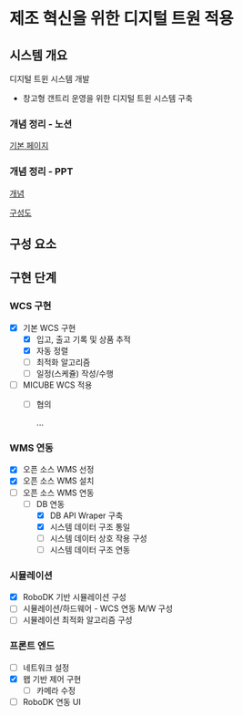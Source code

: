# 제조 혁신을 위한 디지털 트원 적용


## 시스템 개요
디지털 트윈 시스템 개발
 - 창고형 갠트리 운영을 위한 디지털 트윈 시스템 구축


### 개념 정리 - 노션
[기본 페이지](https://cloudy-rule-316.notion.site/68288352350048ff82300f51217bb229?pvs=4)

### 개념 정리 - PPT
[개념](https://tuackr-my.sharepoint.com/:p:/g/personal/lmrlar98_tuackr_onmicrosoft_com/Ed7idKPbG_dJqUAPZ9F4i9wBHs6nexKCHy1koZ46b27GlA?e=WWGoAR)

[구성도](https://tuackr-my.sharepoint.com/:p:/g/personal/lmrlar98_tuackr_onmicrosoft_com/EbSxN29LyK5GroHN0bicSdkBxmI0hg_D7z7FpUDP1HTLPw?e=dMSdFW)


## 구성 요소

<!-- #### 박스 규격 통일 
300\*200\*200 mm (박스 간 간격 전후좌우 200mm)

#### 작업 구역 크기 
7000\*12000\*1600 mm -->

## 구현 단계
### WCS 구현
- [x] 기본 WCS 구현
    - [x] 입고, 출고 기록 및 상품 추적
    - [x] 자동 정렬
    - [ ] 최적화 알고리즘
    - [ ] 일정(스케쥴) 작성/수행
- [ ] MICUBE WCS 적용
    - [ ] 협의
        
        ...

### WMS 연동
- [x] 오픈 소스 WMS 선정
- [x] 오픈 소스 WMS 설치
- [ ] 오픈 소스 WMS 연동
    - [ ] DB 연동
        - [x] DB API Wraper 구축
        - [x] 시스템 데이터 구조 통일
        - [ ] 시스템 데이터 상호 작용 구성
        - [ ] 시스템 데이터 구조 연동

### 시뮬레이션 
- [x] RoboDK 기반 시뮬레이션 구성
- [ ] 시뮬레이션/하드웨어 - WCS 연동 M/W 구성
- [ ] 시뮬레이션 최적화 알고리즘 구성

### 프론트 엔드
- [ ] 네트워크 설정
- [x] 왭 기반 제어 구현
    - [ ] 카메라 수정
- [ ] RoboDK 연동 UI
